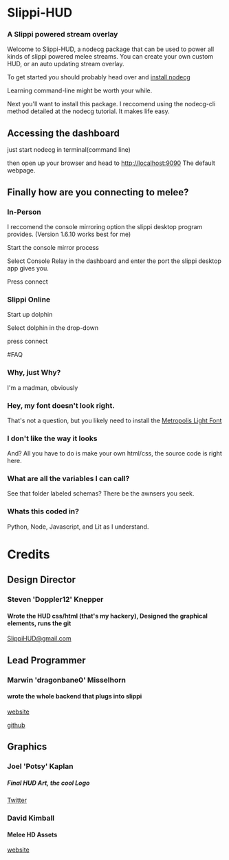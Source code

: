# Slippi-HUD
### A Slippi powered stream overlay

Welcome to Slippi-HUD, a nodecg package that can be used to power all kinds of slippi powered melee streams. You can create your own custom HUD, or an auto updating stream overlay.

To get started you should probably head over and [install nodecg](https://nodecg.dev)

Learning command-line might be worth your while.

Next you'll want to install this package. I reccomend using the nodecg-cli method detailed at the nodecg tutorial. It makes life easy.

## Accessing the dashboard
just start nodecg in terminal(command line) 

then open up your browser and head to [http://localhost:9090](http://localhost:9090) The default webpage.

## Finally how are you connecting to melee?

### In-Person
I reccomend the console mirroring option the slippi desktop program provides. (Version 1.6.10 works best for me)

Start the console mirror process

Select Console Relay in the dashboard and enter the port the slippi desktop app gives you.

Press connect

### Slippi Online
Start up dolphin

Select dolphin in the drop-down 

press connect

#FAQ
### Why, just Why?
I'm a madman, obviously
### Hey, my font doesn't look right.
That's not a question, but you likely need to install the [Metropolis Light Font](https://www.1001fonts.com/metropolis-font.html)
### I don't like the way it looks
And? All you have to do is make your own html/css, the source code is right here.
### What are all the variables I can call?
See that folder labeled schemas? There be the awnsers you seek.
### Whats this coded in?
Python, Node, Javascript, and Lit as I understand.
# Credits
## Design Director
### Steven 'Doppler12' Knepper
#### Wrote the HUD css/html (that's my hackery), Designed the graphical elements, runs the git
SlippiHUD@gmail.com

## Lead Programmer
### Marwin 'dragonbane0' Misselhorn
#### wrote the whole backend that plugs into slippi
[website](https://misselhorn.xyz/)

[github](https://github.com/dragonbane0)

## Graphics
### Joel 'Potsy' Kaplan
##### Final HUD Art, the cool Logo
[Twitter](https://twitter.com/potsyjk)

### David Kimball
#### Melee HD Assets
[website](http://davidvkimball.com)

